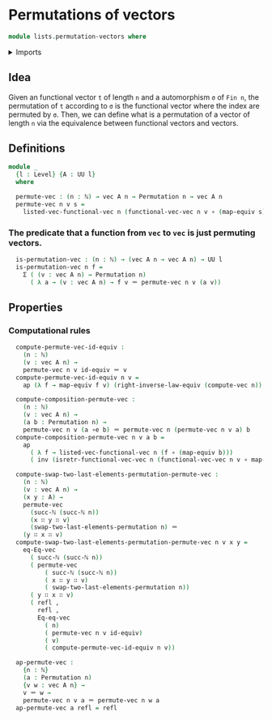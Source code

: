 # Permutations of vectors

```agda
module lists.permutation-vectors where
```

<details><summary>Imports</summary>

```agda
open import elementary-number-theory.natural-numbers

open import foundation.dependent-pair-types
open import foundation.equivalences
open import foundation.functions
open import foundation.identity-types
open import foundation.universe-levels

open import linear-algebra.vectors

open import univalent-combinatorics.permutations-standard-finite-types
open import univalent-combinatorics.standard-finite-types
```

</details>

## Idea

Given an functional vector `t` of length `n` and a automorphism `σ` of `Fin n`,
the permutation of `t` according to `σ` is the functional vector where the index
are permuted by `σ`. Then, we can define what is a permutation of a vector of
length `n` via the equivalence between functional vectors and vectors.

## Definitions

```agda
module _
  {l : Level} {A : UU l}
  where

  permute-vec : (n : ℕ) → vec A n → Permutation n → vec A n
  permute-vec n v s =
    listed-vec-functional-vec n (functional-vec-vec n v ∘ (map-equiv s))
```

### The predicate that a function from `vec` to `vec` is just permuting vectors.

```agda
  is-permutation-vec : (n : ℕ) → (vec A n → vec A n) → UU l
  is-permutation-vec n f =
    Σ ( (v : vec A n) → Permutation n)
      ( λ a → (v : vec A n) → f v ＝ permute-vec n v (a v))
```

## Properties

### Computational rules

```agda
  compute-permute-vec-id-equiv :
    (n : ℕ)
    (v : vec A n) →
    permute-vec n v id-equiv ＝ v
  compute-permute-vec-id-equiv n v =
    ap (λ f → map-equiv f v) (right-inverse-law-equiv (compute-vec n))

  compute-composition-permute-vec :
    (n : ℕ)
    (v : vec A n) →
    (a b : Permutation n) →
    permute-vec n v (a ∘e b) ＝ permute-vec n (permute-vec n v a) b
  compute-composition-permute-vec n v a b =
    ap
      ( λ f → listed-vec-functional-vec n (f ∘ (map-equiv b)))
      ( inv (isretr-functional-vec-vec n (functional-vec-vec n v ∘ map-equiv a)))

  compute-swap-two-last-elements-permutation-permute-vec :
    (n : ℕ)
    (v : vec A n) →
    (x y : A) →
    permute-vec
      (succ-ℕ (succ-ℕ n))
      (x ∷ y ∷ v)
      (swap-two-last-elements-permutation n) ＝
    (y ∷ x ∷ v)
  compute-swap-two-last-elements-permutation-permute-vec n v x y =
    eq-Eq-vec
      ( succ-ℕ (succ-ℕ n))
      ( permute-vec
          ( succ-ℕ (succ-ℕ n))
          ( x ∷ y ∷ v)
          ( swap-two-last-elements-permutation n))
      ( y ∷ x ∷ v)
      ( refl ,
        refl ,
        Eq-eq-vec
          ( n)
          ( permute-vec n v id-equiv)
          ( v)
          ( compute-permute-vec-id-equiv n v))

  ap-permute-vec :
    {n : ℕ}
    (a : Permutation n)
    {v w : vec A n} →
    v ＝ w →
    permute-vec n v a ＝ permute-vec n w a
  ap-permute-vec a refl = refl
```
